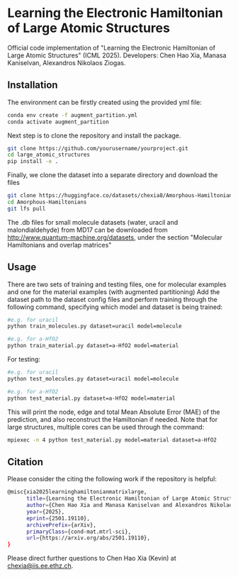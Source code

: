 # Learning the Electronic Hamiltonian of Large Atomic Structures

Official code implementation of "Learning the Electronic Hamiltonian of Large Atomic Structures" (ICML 2025). Developers: Chen Hao Xia, Manasa Kaniselvan, Alexandros Nikolaos Ziogas. 

## Installation

The environment can be firstly created using the provided yml file:
```bash
conda env create -f augment_partition.yml
conda activate augment_partition
```

Next step is to clone the repository and install the package. 
```bash
git clone https://github.com/yourusername/yourproject.git
cd large_atomic_structures
pip install -e .

```
Finally, we clone the dataset into a separate directory and download the files
```bash
git clone https://huggingface.co/datasets/chexia8/Amorphous-Hamiltonians
cd Amorphous-Hamiltonians
git lfs pull
```
The .db files for small molecule datasets (water, uracil and malondialdehyde) from MD17 can be downloaded from  http://www.quantum-machine.org/datasets, under the section "Molecular Hamiltonians and overlap matrices"

## Usage

There are two sets of training and testing files, one for molecular examples and one for the material examples (with augmented partitioning) 
Add the dataset path to the dataset config files and perform training through the following command, specifying which model and dataset is being trained:

```bash
#e.g. for uracil 
python train_molecules.py dataset=uracil model=molecule

#e.g. for a-HfO2
python train_material.py dataset=a-HfO2 model=material

```

For testing: 

```bash
#e.g. for uracil 
python test_molecules.py dataset=uracil model=molecule

#e.g. for a-HfO2
python test_material.py dataset=a-HfO2 model=material

```

This will print the node, edge and total Mean Absolute Error (MAE) of the prediction, and also reconstruct the Hamiltonian if needed. Note that for large structures, multiple cores can be used through the command:

```bash
mpiexec -n 4 python test_material.py model=material dataset=a-HfO2
```

## Citation

Please consider the citing the following work if the repository is helpful:
```bash
@misc{xia2025learninghamiltonianmatrixlarge,
      title={Learning the Electronic Hamiltonian of Large Atomic Structures}, 
      author={Chen Hao Xia and Manasa Kaniselvan and Alexandros Nikolaos Ziogas and Marko Mladenović and Rayen Mahjoub and Alexander Maeder and Mathieu Luisier},
      year={2025},
      eprint={2501.19110},
      archivePrefix={arXiv},
      primaryClass={cond-mat.mtrl-sci},
      url={https://arxiv.org/abs/2501.19110}, 
}
```

Please direct further questions to Chen Hao Xia (Kevin) at chexia@iis.ee.ethz.ch.


